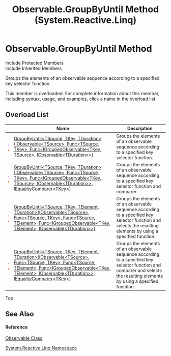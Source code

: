 ﻿---
title: Observable.GroupByUntil Method  (System.Reactive.Linq)
TOCTitle: GroupByUntil Method
ms:assetid: Overload:System.Reactive.Linq.Observable.GroupByUntil
ms:mtpsurl: https://msdn.microsoft.com/en-us/library/system.reactive.linq.observable.groupbyuntil(v=VS.103)
ms:contentKeyID: 36068776
ms.date: 06/28/2011
mtps_version: v=VS.103
f1_keywords:
- System.Reactive.Linq.Observable.GroupByUntil
- System.Reactive.Linq.Observable.GroupByUntil``3
- System.Reactive.Linq.Observable.GroupByUntil``4
dev_langs:
- CSharp
- JScript
- VB
- FSharp
---

# Observable.GroupByUntil Method

Include Protected Members  
Include Inherited Members  

Groups the elements of an observable sequence according to a specified key selector function.

This member is overloaded. For complete information about this member, including syntax, usage, and examples, click a name in the overload list.

## Overload List

<table>
<thead>
<tr class="header">
<th> </th>
<th>Name</th>
<th>Description</th>
</tr>
</thead>
<tbody>
<tr class="odd">
<td><img src="images\Hh303103.pubmethod(en-us,VS.103).gif" title="Public method" alt="Public method" /><img src="images\Hh244319.static(en-us,VS.103).gif" title="Static member" alt="Static member" /></td>
<td><a href="https://msdn.microsoft.com/en-us/library/m:system.reactive.linq.observable.groupbyuntil%60%603(system.iobservable%7b%60%600%7d%2csystem.func%7b%60%600%2c%60%601%7d%2csystem.func%7bsystem.reactive.linq.igroupedobservable%7b%60%601%2c%60%600%7d%2csystem.iobservable%7b%60%602%7d%7d)(v=VS.103)">GroupByUntil&lt;TSource, TKey, TDuration&gt;(IObservable&lt;TSource&gt;, Func&lt;TSource, TKey&gt;, Func&lt;IGroupedObservable&lt;TKey, TSource&gt;, IObservable&lt;TDuration&gt;&gt;)</a></td>
<td>Groups the elements of an observable sequence according to a specified key selector function.</td>
</tr>
<tr class="even">
<td><img src="images\Hh303103.pubmethod(en-us,VS.103).gif" title="Public method" alt="Public method" /><img src="images\Hh244319.static(en-us,VS.103).gif" title="Static member" alt="Static member" /></td>
<td><a href="https://msdn.microsoft.com/en-us/library/m:system.reactive.linq.observable.groupbyuntil%60%603(system.iobservable%7b%60%600%7d%2csystem.func%7b%60%600%2c%60%601%7d%2csystem.func%7bsystem.reactive.linq.igroupedobservable%7b%60%601%2c%60%600%7d%2csystem.iobservable%7b%60%602%7d%7d%2csystem.collections.generic.iequalitycomparer%7b%60%601%7d)(v=VS.103)">GroupByUntil&lt;TSource, TKey, TDuration&gt;(IObservable&lt;TSource&gt;, Func&lt;TSource, TKey&gt;, Func&lt;IGroupedObservable&lt;TKey, TSource&gt;, IObservable&lt;TDuration&gt;&gt;, IEqualityComparer&lt;TKey&gt;)</a></td>
<td>Groups the elements of an observable sequence according to a specified key selector function and comparer.</td>
</tr>
<tr class="odd">
<td><img src="images\Hh303103.pubmethod(en-us,VS.103).gif" title="Public method" alt="Public method" /><img src="images\Hh244319.static(en-us,VS.103).gif" title="Static member" alt="Static member" /></td>
<td><a href="https://msdn.microsoft.com/en-us/library/m:system.reactive.linq.observable.groupbyuntil%60%604(system.iobservable%7b%60%600%7d%2csystem.func%7b%60%600%2c%60%601%7d%2csystem.func%7b%60%600%2c%60%602%7d%2csystem.func%7bsystem.reactive.linq.igroupedobservable%7b%60%601%2c%60%602%7d%2csystem.iobservable%7b%60%603%7d%7d)(v=VS.103)">GroupByUntil&lt;TSource, TKey, TElement, TDuration&gt;(IObservable&lt;TSource&gt;, Func&lt;TSource, TKey&gt;, Func&lt;TSource, TElement&gt;, Func&lt;IGroupedObservable&lt;TKey, TElement&gt;, IObservable&lt;TDuration&gt;&gt;)</a></td>
<td>Groups the elements of an observable sequence according to a specified key selector function and selects the resulting elements by using a specified function.</td>
</tr>
<tr class="even">
<td><img src="images\Hh303103.pubmethod(en-us,VS.103).gif" title="Public method" alt="Public method" /><img src="images\Hh244319.static(en-us,VS.103).gif" title="Static member" alt="Static member" /></td>
<td><a href="https://msdn.microsoft.com/en-us/library/m:system.reactive.linq.observable.groupbyuntil%60%604(system.iobservable%7b%60%600%7d%2csystem.func%7b%60%600%2c%60%601%7d%2csystem.func%7b%60%600%2c%60%602%7d%2csystem.func%7bsystem.reactive.linq.igroupedobservable%7b%60%601%2c%60%602%7d%2csystem.iobservable%7b%60%603%7d%7d%2csystem.collections.generic.iequalitycomparer%7b%60%601%7d)(v=VS.103)">GroupByUntil&lt;TSource, TKey, TElement, TDuration&gt;(IObservable&lt;TSource&gt;, Func&lt;TSource, TKey&gt;, Func&lt;TSource, TElement&gt;, Func&lt;IGroupedObservable&lt;TKey, TElement&gt;, IObservable&lt;TDuration&gt;&gt;, IEqualityComparer&lt;TKey&gt;)</a></td>
<td>Groups the elements of an observable sequence according to a specified key selector function and comparer and selects the resulting elements by using a specified function.</td>
</tr>
</tbody>
</table>

Top

## See Also

#### Reference

[Observable Class](hh244252\(v=vs.103\).md)

[System.Reactive.Linq Namespace](hh211929\(v=vs.103\).md)

